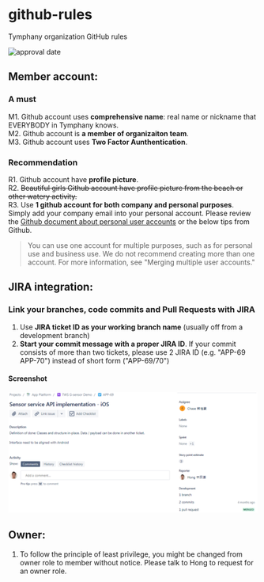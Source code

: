# github-rules
Tymphany organization GitHub rules

![approval date](https://img.shields.io/badge/approval%20date-2020.9.29-brightgreen)

## Member account:
### A must
M1. Github account uses **comprehensive name**: real name or nickname that EVERYBODY in Tymphany knows.  
M2. Github account is **a member of organizaiton team**.  
M3. Github account uses **Two Factor Aunthentication**.

### Recommendation
R1. Github account have **profile picture**.  
R2. ~~Beautiful girls Github account have profile picture from the beach or other watery activity.~~\
R3. Use **1 github account for both company and personal purposes**. Simply add your company email into your personal account. Please review the [Github document about personal user accounts](https://docs.github.com/en/github/getting-started-with-github/types-of-github-accounts#personal-user-accounts) or the below tips from Github.
> You can use one account for multiple purposes, such as for personal use and business use. We do not recommend creating more than one account. For more information, see "Merging multiple user accounts."

## JIRA integration:

### Link your branches, code commits and Pull Requests with JIRA
1. Use **JIRA ticket ID as your working branch name** (usually off from a development branch)
2. **Start your commit message with a proper JIRA ID**. If your commit consists of more than two tickets, please use 2 JIRA ID (e.g. "APP-69 APP-70") instead of short form ("APP-69/70")

#### Screenshot
![JIRA Integration Screenshot](/app-69.PNG?raw=true "JIRA Integration Screenshot")

## Owner:
1. To follow the principle of least privilege, you might be changed from owner role to member without notice. Please talk to Hong to request for an owner role.
